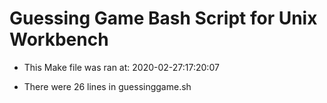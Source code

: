 # Guessing Game Bash Script for Unix Workbench

* This Make file was ran at: 2020-02-27:17:20:07

* There were 26 lines in guessinggame.sh

